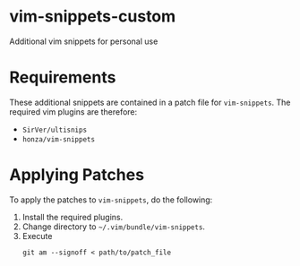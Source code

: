# vim-snippets-custom
Additional vim snippets for personal use

# Requirements
These additional snippets are contained in a patch file for `vim-snippets`.
The required vim plugins are therefore:
* `SirVer/ultisnips`
* `honza/vim-snippets`

# Applying Patches
To apply the patches to `vim-snippets`, do the following:
1. Install the required plugins.
2. Change directory to `~/.vim/bundle/vim-snippets`.
3. Execute
    ```
    git am --signoff < path/to/patch_file
    ```
